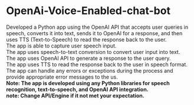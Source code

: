# OpenAi-Voice-Enabled-chat-bot
Developed a Python app using the OpenAI API that accepts user queries in speech, converts it into text, sends it to OpenAI for a response, and then uses TTS (Text-to-Speech) to read the response back to the user.<br>
The app is able to capture user speech input.<br>
The app uses speech-to-text conversion to convert user input into text.<br>
The app uses OpenAI API to generate a response to the user query.<br>
The app uses TTS to read the response back to the user in speech format.<br>
The app can handle any errors or exceptions during the process and provide appropriate error messages to the us.<br>
<b>Note: The app is developed using any Python libraries for speech recognition, text-to-speech, and OpenAI API integration.</b> <br>
<b>note: Change API/Engine if it not met your expectation.</b>

